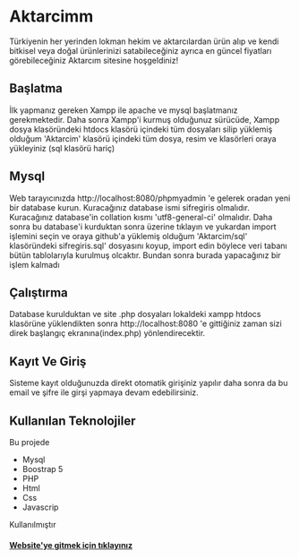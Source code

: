 # Aktarcimm
Türkiyenin her yerinden lokman hekim ve aktarcılardan ürün alıp ve kendi bitkisel veya doğal ürünlerinizi satabileceğiniz ayrıca en güncel fiyatları görebileceğiniz Aktarcım sitesine hoşgeldiniz!

## Başlatma
İlk yapmanız gereken Xampp ile apache ve mysql başlatmanız gerekmektedir. Daha sonra Xampp'i kurmuş olduğunuz sürücüde, Xampp dosya klasöründeki htdocs klasörü içindeki tüm dosyaları silip yüklemiş olduğum 'Aktarcim' klasörü içindeki tüm dosya, resim ve klasörleri oraya yükleyiniz (sql klasörü hariç)

## Mysql
Web tarayıcınızda http://localhost:8080/phpmyadmin 'e gelerek oradan yeni bir database kurun. Kuracağınız database ismi sifregiris olmalıdır. Kuracağınız database'in collation kısmı 'utf8-general-ci' olmalıdır. Daha sonra bu database'i kurduktan sonra üzerine tıklayın ve yukardan import işlemini seçin ve oraya github'a yüklemiş olduğum 'Aktarcim/sql' klasöründeki sifregiris.sql' dosyasını koyup, import edin böylece veri tabanı bütün tablolarıyla kurulmuş olcaktır. Bundan sonra burada yapacağınız bir işlem kalmadı

## Çalıştırma
Database kurulduktan ve site .php dosyaları lokaldeki xampp htdocs klasörüne yüklendikten sonra  http://localhost:8080 'e gittiğiniz zaman sizi direk başlangıç ekranına(index.php) yönlendirecektir.

## Kayıt Ve Giriş
Sisteme kayıt olduğunuzda direkt otomatik girişiniz yapılır daha sonra da bu email ve şifre ile girşi yapmaya devam edebilirsiniz.

## Kullanılan Teknolojiler

Bu projede 

* Mysql
* Boostrap 5
* PHP
* Html
* Css
* Javascrip

Kullanılmıştır

#### [Website'ye gitmek için tıklayınız](http://aktarcimm.rf.gd/)
